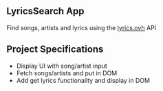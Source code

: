 ## LyricsSearch App

Find songs, artists and lyrics using the [lyrics.ovh](https://lyrics.ovh) API

## Project Specifications

-   Display UI with song/artist input
-   Fetch songs/artists and put in DOM
-   Add get lyrics functionality and display in DOM
